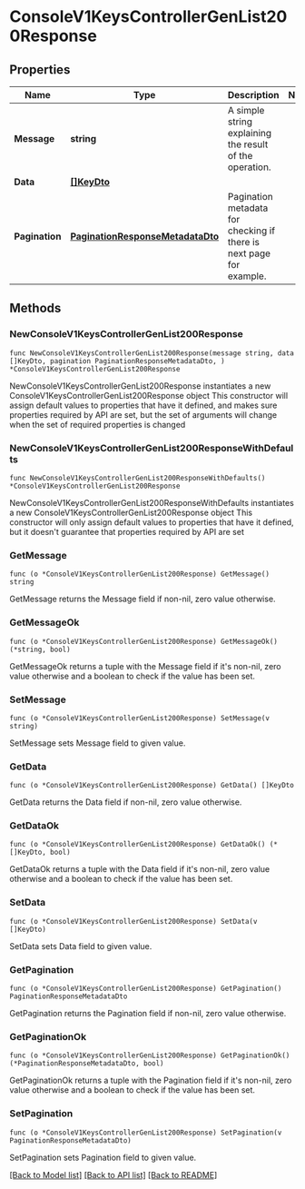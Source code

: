 # ConsoleV1KeysControllerGenList200Response

## Properties

Name | Type | Description | Notes
------------ | ------------- | ------------- | -------------
**Message** | **string** | A simple string explaining the result of the operation. | 
**Data** | [**[]KeyDto**](KeyDto.md) |  | 
**Pagination** | [**PaginationResponseMetadataDto**](PaginationResponseMetadataDto.md) | Pagination metadata for checking if there is next page for example. | 

## Methods

### NewConsoleV1KeysControllerGenList200Response

`func NewConsoleV1KeysControllerGenList200Response(message string, data []KeyDto, pagination PaginationResponseMetadataDto, ) *ConsoleV1KeysControllerGenList200Response`

NewConsoleV1KeysControllerGenList200Response instantiates a new ConsoleV1KeysControllerGenList200Response object
This constructor will assign default values to properties that have it defined,
and makes sure properties required by API are set, but the set of arguments
will change when the set of required properties is changed

### NewConsoleV1KeysControllerGenList200ResponseWithDefaults

`func NewConsoleV1KeysControllerGenList200ResponseWithDefaults() *ConsoleV1KeysControllerGenList200Response`

NewConsoleV1KeysControllerGenList200ResponseWithDefaults instantiates a new ConsoleV1KeysControllerGenList200Response object
This constructor will only assign default values to properties that have it defined,
but it doesn't guarantee that properties required by API are set

### GetMessage

`func (o *ConsoleV1KeysControllerGenList200Response) GetMessage() string`

GetMessage returns the Message field if non-nil, zero value otherwise.

### GetMessageOk

`func (o *ConsoleV1KeysControllerGenList200Response) GetMessageOk() (*string, bool)`

GetMessageOk returns a tuple with the Message field if it's non-nil, zero value otherwise
and a boolean to check if the value has been set.

### SetMessage

`func (o *ConsoleV1KeysControllerGenList200Response) SetMessage(v string)`

SetMessage sets Message field to given value.


### GetData

`func (o *ConsoleV1KeysControllerGenList200Response) GetData() []KeyDto`

GetData returns the Data field if non-nil, zero value otherwise.

### GetDataOk

`func (o *ConsoleV1KeysControllerGenList200Response) GetDataOk() (*[]KeyDto, bool)`

GetDataOk returns a tuple with the Data field if it's non-nil, zero value otherwise
and a boolean to check if the value has been set.

### SetData

`func (o *ConsoleV1KeysControllerGenList200Response) SetData(v []KeyDto)`

SetData sets Data field to given value.


### GetPagination

`func (o *ConsoleV1KeysControllerGenList200Response) GetPagination() PaginationResponseMetadataDto`

GetPagination returns the Pagination field if non-nil, zero value otherwise.

### GetPaginationOk

`func (o *ConsoleV1KeysControllerGenList200Response) GetPaginationOk() (*PaginationResponseMetadataDto, bool)`

GetPaginationOk returns a tuple with the Pagination field if it's non-nil, zero value otherwise
and a boolean to check if the value has been set.

### SetPagination

`func (o *ConsoleV1KeysControllerGenList200Response) SetPagination(v PaginationResponseMetadataDto)`

SetPagination sets Pagination field to given value.



[[Back to Model list]](../README.md#documentation-for-models) [[Back to API list]](../README.md#documentation-for-api-endpoints) [[Back to README]](../README.md)


